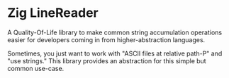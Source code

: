 # Zig LineReader

A Quality-Of-Life library to make common string accumulation operations easier for developers coming in from higher-abstraction languages.

Sometimes, you just want to work with "ASCII files at relative path-P" and "use strings."
This library provides an abstraction for this simple but common use-case.
